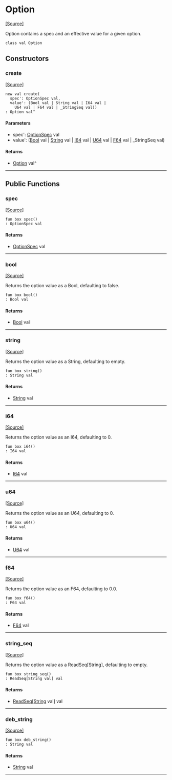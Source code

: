 # Option
<span class="source-link">[[Source]](src/cli/command.md#L63)</span>

Option contains a spec and an effective value for a given option.


```pony
class val Option
```

## Constructors

### create
<span class="source-link">[[Source]](src/cli/command.md#L70)</span>


```pony
new val create(
  spec': OptionSpec val,
  value': (Bool val | String val | I64 val | 
    U64 val | F64 val | _StringSeq val))
: Option val^
```
#### Parameters

*   spec': [OptionSpec](cli-OptionSpec.md) val
*   value': ([Bool](builtin-Bool.md) val | [String](builtin-String.md) val | [I64](builtin-I64.md) val | 
    [U64](builtin-U64.md) val | [F64](builtin-F64.md) val | _StringSeq val)

#### Returns

* [Option](cli-Option.md) val^

---

## Public Functions

### spec
<span class="source-link">[[Source]](src/cli/command.md#L77)</span>


```pony
fun box spec()
: OptionSpec val
```

#### Returns

* [OptionSpec](cli-OptionSpec.md) val

---

### bool
<span class="source-link">[[Source]](src/cli/command.md#L79)</span>


Returns the option value as a Bool, defaulting to false.


```pony
fun box bool()
: Bool val
```

#### Returns

* [Bool](builtin-Bool.md) val

---

### string
<span class="source-link">[[Source]](src/cli/command.md#L85)</span>


Returns the option value as a String, defaulting to empty.


```pony
fun box string()
: String val
```

#### Returns

* [String](builtin-String.md) val

---

### i64
<span class="source-link">[[Source]](src/cli/command.md#L91)</span>


Returns the option value as an I64, defaulting to 0.


```pony
fun box i64()
: I64 val
```

#### Returns

* [I64](builtin-I64.md) val

---

### u64
<span class="source-link">[[Source]](src/cli/command.md#L97)</span>


Returns the option value as an U64, defaulting to 0.


```pony
fun box u64()
: U64 val
```

#### Returns

* [U64](builtin-U64.md) val

---

### f64
<span class="source-link">[[Source]](src/cli/command.md#L103)</span>


Returns the option value as an F64, defaulting to 0.0.


```pony
fun box f64()
: F64 val
```

#### Returns

* [F64](builtin-F64.md) val

---

### string_seq
<span class="source-link">[[Source]](src/cli/command.md#L109)</span>


Returns the option value as a ReadSeq[String], defaulting to empty.


```pony
fun box string_seq()
: ReadSeq[String val] val
```

#### Returns

* [ReadSeq](builtin-ReadSeq.md)\[[String](builtin-String.md) val\] val

---

### deb_string
<span class="source-link">[[Source]](src/cli/command.md#L119)</span>


```pony
fun box deb_string()
: String val
```

#### Returns

* [String](builtin-String.md) val

---

